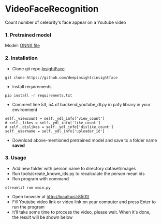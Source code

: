 # VideoFaceRecognition
Count number of celebrity's face appear on a Youtube video

### 1. Pretrained model
Model: [ONNX file](https://drive.google.com/drive/folders/1bOpQP5s2Hmc3hNA7tAzg7ENmvKS3d1wl?usp=share_link)

### 2. Installation
- Clone git repo [InsightFace](https://github.com/deepinsight/insightface)
```
git clone https://github.com/deepinsight/insightface
```
- Install requirements
```
pip install -r requirements.txt
```
- Comment line 53, 54 of backend_youtube_dl.py in pafy library in your environment
```
self._viewcount = self._ydl_info['view_count']
# self._likes = self._ydl_info['like_count']
# self._dislikes = self._ydl_info['dislike_count']
self._username = self._ydl_info['uploader_id']
```
- Download above-mentioned pretrained model and save to a folder name **saved**

### 3. Usage
- Add new folder with person name to directory dataset/images
- Run tools/create_known_ids.py to recalculate the person mean ids
- Run program with command 
```
streamlit run main.py
```
- Open browser at [http://localhost:8501/](http://localhost:8501/)
- Fill Youtube video link or video link on your computer and press Enter to run the program
- It'll take some time to process the video, please wait. When it's done, the result will be shown below


